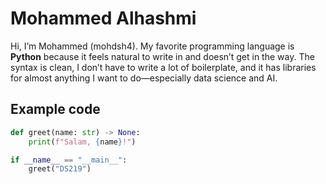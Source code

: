 # Mohammed Alhashmi

Hi, I’m Mohammed (mohdsh4). My favorite programming language is **Python** because it feels natural to write in and doesn’t get in the way. The syntax is clean, I don’t have to write a lot of boilerplate, and it has libraries for almost anything I want to do—especially data science and AI.

## Example code
```python
def greet(name: str) -> None:
    print(f"Salam, {name}!")

if __name__ == "__main__":
    greet("DS219")

